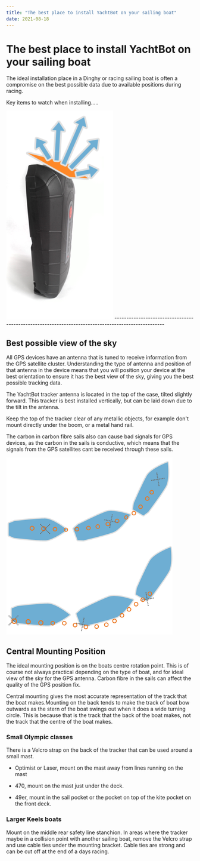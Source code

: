 ```yaml
---
title: "The best place to install YachtBot on your sailing boat"
date: 2021-08-18
---
```

# The best place to install YachtBot on your sailing boat

The ideal installation place in a Dinghy or racing sailing boat is often a compromise on the best possible data due to available positions during racing.

  

Key items to watch when installing.....

<img src="../../../assets/images/YachtBot_GPS_clear.png" alt="" width="286.829px" height="560px" />
---------------------------------------------------------------------------------------------------

Best possible view of the sky
-----------------------------

All GPS devices have an antenna that is tuned to receive information from the GPS satellite cluster. Understanding the type of antenna and position of that antenna in the device means that you will position your device at the best orientation to ensure it has the best view of the sky, giving you the best possible tracking data.

  
The YachtBot tracker antenna is located in the top of the case, tilted slightly forward. This tracker is best installed vertically, but can be laid down due to the tilt in the antenna.

  

Keep the top of the tracker clear of any metallic objects, for example don't mount directly under the boom, or a metal hand rail.

The carbon in carbon fibre sails also can cause bad signals for GPS devices, as the carbon in the sails is conductive, which means that the signals from the GPS satellites cant be received through these sails.

  

<img src="../../../assets/images/blob1448579292055.png" alt=""  />

Central Mounting Position
-------------------------

The ideal mounting position is on the boats centre rotation point. This is of course not always practical depending on the type of boat, and for ideal view of the sky for the GPS antenna. Carbon fibre in the sails can affect the quality of the GPS position fix.

Central mounting gives the most accurate representation of the track that the boat makes.Mounting on the back tends to make the track of boat bow outwards as the stern of the boat swings out when it does a wide turning circle. This is because that is the track that the back of the boat makes, not the track that the centre of the boat makes.

  

### Small Olympic classes

There is a Velcro strap on the back of the tracker that can be used around a small mast.  

*   Optimist or Laser, mount on the mast away from lines running on the mast  
    
*   470, mount on the mast just under the deck.  
    
*   49er, mount in the sail pocket or the pocket on top of the kite pocket on the front deck.  
    

### Larger Keels boats

Mount on the middle rear safety line stanchion.​ In areas where the tracker maybe in a collision point with another sailing boat, remove the Velcro strap and use cable ties under the mounting bracket. Cable ties are strong and can be cut off at the end of a days racing.